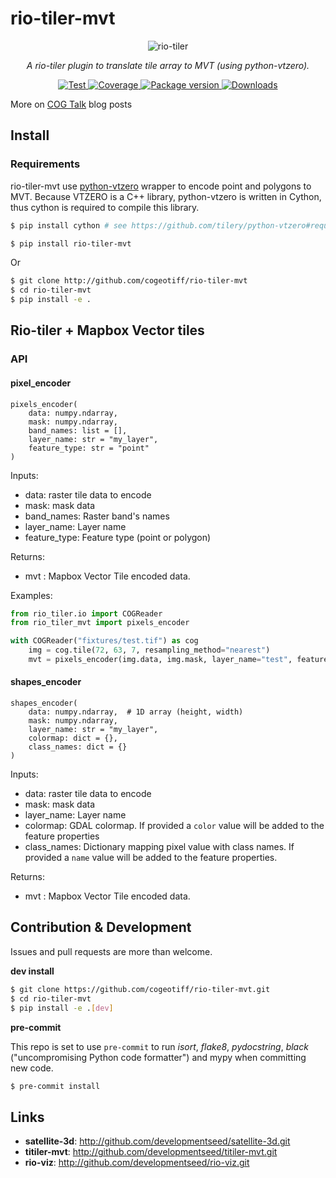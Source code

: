 # rio-tiler-mvt

<p align="center">
  <img src="https://user-images.githubusercontent.com/10407788/57476379-72cf6000-7264-11e9-979d-bf9f486518c2.png" style="max-width: 800px;" alt="rio-tiler"></a>
</p>
<p align="center">
  <em>A rio-tiler plugin to translate tile array to MVT (using python-vtzero).</em>
</p>
<p align="center">
  <a href="https://github.com/cogeotiff/rio-tiler-mvt/actions?query=workflow%3ACI" target="_blank">
      <img src="https://github.com/cogeotiff/rio-tiler-mvt/workflows/CI/badge.svg" alt="Test">
  </a>
  <a href="https://codecov.io/gh/cogeotiff/rio-tiler-mvt" target="_blank">
      <img src="https://codecov.io/gh/cogeotiff/rio-tiler-mvt/branch/master/graph/badge.svg" alt="Coverage">
  </a>
  <a href="https://pypi.org/project/rio-tiler-mvt" target="_blank">
      <img src="https://img.shields.io/pypi/v/rio-tiler-mvt?color=%2334D058&label=pypi%20package" alt="Package version">
  </a>
  <a href="https://github.com/cogeotiff/rio-tiler-mvt/blob/master/LICENSE" target="_blank">
      <img src="https://img.shields.io/github/license/cogeotiff/rio-tiler-mvt.svg" alt="Downloads">
  </a>
</p>


More on [COG Talk](https://medium.com/devseed/search?q=cog%20talk) blog posts

## Install

### Requirements

rio-tiler-mvt use [python-vtzero](https://github.com/tilery/python-vtzero) wrapper to encode point and polygons to MVT. Because VTZERO is a C++ library, python-vtzero is written in Cython, thus cython is required to compile this library.

```bash
$ pip install cython # see https://github.com/tilery/python-vtzero#requirements

$ pip install rio-tiler-mvt
```
Or
```bash
$ git clone http://github.com/cogeotiff/rio-tiler-mvt
$ cd rio-tiler-mvt
$ pip install -e .
```

## Rio-tiler + Mapbox Vector tiles

### API

#### **pixel_encoder**

    pixels_encoder(
        data: numpy.ndarray,
        mask: numpy.ndarray,
        band_names: list = [],
        layer_name: str = "my_layer",
        feature_type: str = "point"
    )

Inputs:
- data: raster tile data to encode
- mask: mask data
- band_names: Raster band's names
- layer_name: Layer name
- feature_type: Feature type (point or polygon)

Returns:
- mvt : Mapbox Vector Tile encoded data.

Examples:

```python
from rio_tiler.io import COGReader
from rio_tiler_mvt import pixels_encoder

with COGReader("fixtures/test.tif") as cog
    img = cog.tile(72, 63, 7, resampling_method="nearest")
    mvt = pixels_encoder(img.data, img.mask, layer_name="test", feature_type="point")
```

#### **shapes_encoder**

    shapes_encoder(
        data: numpy.ndarray,  # 1D array (height, width)
        mask: numpy.ndarray,
        layer_name: str = "my_layer",
        colormap: dict = {},
        class_names: dict = {}
    )

Inputs:
- data: raster tile data to encode
- mask: mask data
- layer_name: Layer name
- colormap: GDAL colormap. If provided a `color` value will be added to the feature properties
- class_names: Dictionary mapping pixel value with class names. If provided a `name` value will be added to the feature properties.

Returns:
- mvt : Mapbox Vector Tile encoded data.


## Contribution & Development

Issues and pull requests are more than welcome.

**dev install**

```bash
$ git clone https://github.com/cogeotiff/rio-tiler-mvt.git
$ cd rio-tiler-mvt
$ pip install -e .[dev]
```

**pre-commit**

This repo is set to use `pre-commit` to run *isort*, *flake8*, *pydocstring*, *black* ("uncompromising Python code formatter") and mypy when committing new code.

```bash
$ pre-commit install
```

## Links

- **satellite-3d**: http://github.com/developmentseed/satellite-3d.git
- **titiler-mvt**: http://github.com/developmentseed/titiler-mvt.git
- **rio-viz**: http://github.com/developmentseed/rio-viz.git
